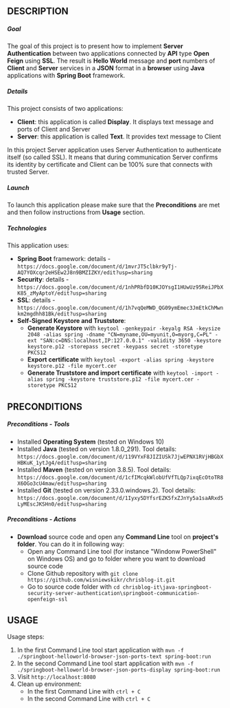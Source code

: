 DESCRIPTION
-----------

##### Goal
The goal of this project is to present how to implement **Server Authentication** between two applications connected by **API** type **Open Feign** using **SSL**. The result is **Hello World** message and **port** numbers of **Client** and **Server** services in a **JSON** format in a **browser** using **Java** applications with **Spring Boot** framework.

##### Details
This project consists of two applications:
* **Client**: this application is called **Display**. It displays text message and ports of Client and Server
* **Server**: this application is called **Text**. It provides text message to Client

In this project Server application uses Server Authentication to authenticate itself (so called SSL). It means that during communication Server confirms its identity by certificate and Client can be 100% sure that connects with trusted Server.

##### Launch
To launch this application please make sure that the **Preconditions** are met and then follow instructions from **Usage** section.

##### Technologies
This application uses:
* **Spring Boot** framework: details - `https://docs.google.com/document/d/1mvrJT5clbkr9yTj-AQ7YOXcqr2eHSEw2J8n9BMZIZKY/edit?usp=sharing`
* **Security**: details - `https://docs.google.com/document/d/1nhPRbfD10KJOYsgI1HUwUz95ReiJPbXK85_zMyAptoY/edit?usp=sharing`
* **SSL**: details - `https://docs.google.com/document/d/1h7vqQeMWD_QG09ymEmec3JmEtkChMwnkm2mgdhh81Bk/edit?usp=sharing`
* **Self-Signed Keystore and Truststore**:
     * **Generate Keystore** with `keytool -genkeypair -keyalg RSA -keysize 2048 -alias spring -dname "CN=myname,OU=myunit,O=myorg,C=PL" -ext "SAN:c=DNS:localhost,IP:127.0.0.1" -validity 3650 -keystore keystore.p12 -storepass secret -keypass secret -storetype PKCS12`
     * **Export certificate** with `keytool -export -alias spring -keystore keystore.p12 -file mycert.cer`
     * **Generate Truststore and import certificate** with `keytool -import -alias spring -keystore truststore.p12 -file mycert.cer -storetype PKCS12`


PRECONDITIONS
-------------

##### Preconditions - Tools
* Installed **Operating System** (tested on Windows 10)
* Installed **Java** (tested on version 1.8.0_291). Tool details: `https://docs.google.com/document/d/119VYxF8JIZIUSk7JjwEPNX1RVjHBGbXHBKuK_1ytJg4/edit?usp=sharing`
* Installed **Maven** (tested on version 3.8.5). Tool details: `https://docs.google.com/document/d/1cfIMcqkWlobUfVfTLQp7ixqEcOtoTR8X6OGo3cU4maw/edit?usp=sharing`
* Installed **Git** (tested on version 2.33.0.windows.2). Tool details: `https://docs.google.com/document/d/1Iyxy5DYfsrEZK5fxZJnYy5a1saARxd5LyMEscJKSHn0/edit?usp=sharing`

##### Preconditions - Actions
* **Download** source code and open any **Command Line** tool on **project's folder**. You can do it in following way:
    * Open any Command Line tool (for instance "Windonw PowerShell" on Windows OS) and go to folder where you want to download source code 
    * Clone Github repository with `git clone https://github.com/wisniewskikr/chrisblog-it.git`
    * Go to source code folder with `cd chrisblog-it\java-springboot-security-server-authentication\springboot-communication-openfeign-ssl`


USAGE
-----

Usage steps:
1. In the first Command Line tool start application with `mvn -f ./springboot-helloworld-browser-json-ports-text spring-boot:run`
2. In the second Command Line tool start application with `mvn -f ./springboot-helloworld-browser-json-ports-display spring-boot:run`
3. Visit `http://localhost:8080`
4. Clean up environment:
    * In the first Command Line with `ctrl + C`
    * In the second Command Line with `ctrl + C`